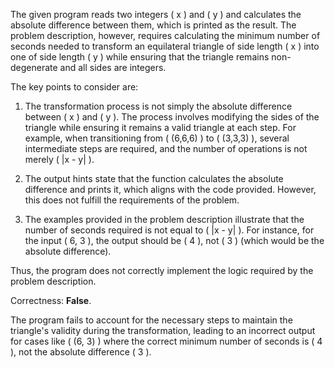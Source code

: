 The given program reads two integers \( x \) and \( y \) and calculates the absolute difference between them, which is printed as the result. The problem description, however, requires calculating the minimum number of seconds needed to transform an equilateral triangle of side length \( x \) into one of side length \( y \) while ensuring that the triangle remains non-degenerate and all sides are integers.

The key points to consider are:

1. The transformation process is not simply the absolute difference between \( x \) and \( y \). The process involves modifying the sides of the triangle while ensuring it remains a valid triangle at each step. For example, when transitioning from \( (6,6,6) \) to \( (3,3,3) \), several intermediate steps are required, and the number of operations is not merely \( |x - y| \).

2. The output hints state that the function calculates the absolute difference and prints it, which aligns with the code provided. However, this does not fulfill the requirements of the problem. 

3. The examples provided in the problem description illustrate that the number of seconds required is not equal to \( |x - y| \). For instance, for the input \( 6, 3 \), the output should be \( 4 \), not \( 3 \) (which would be the absolute difference).

Thus, the program does not correctly implement the logic required by the problem description. 

Correctness: **False**. 

The program fails to account for the necessary steps to maintain the triangle's validity during the transformation, leading to an incorrect output for cases like \( (6, 3) \) where the correct minimum number of seconds is \( 4 \), not the absolute difference \( 3 \).